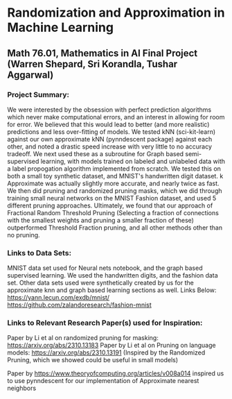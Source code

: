 # Randomization and Approximation in Machine Learning
## Math 76.01, Mathematics in AI Final Project (Warren Shepard, Sri Korandla, Tushar Aggarwal)

### Project Summary:
We were interested by the obsession with perfect prediction algorithms which never make computational errors, and an interest in allowing for room for error. We believed that this would lead to better (and more realistic) predictions and less over-fitting
of models. We tested kNN (sci-kit-learn) against our own approximate kNN (pynndescent package) against each other, and noted a drastic speed increase with very little to no accuracy tradeoff. We next used these as a subroutine for Graph based semi-supervised learning, with models trained on labeled and unlabeled data with a label propogation algorithm implemented from scratch. We tested this on both a small toy synthetic dataset, and MNIST's handwritten digit dataset. k Approximate was actually slightly more accurate, and nearly twice as fast. We then did pruning and randomized pruning masks, which we did through training small neural networks on the MNIST Fashion dataset, and used 5 different pruning approaches. Ultimately, we found that our approach of Fractional Random Threshold Pruning (Selecting a fraction of connections with the smallest weights and pruning a smaller fraction of these) outperformed Threshold Fraction pruning, and all other methods other than no pruning.

### Links to Data Sets:
MNIST data set used for Neural nets notebook, and the graph based supervised learning. We used the handwritten digits, and the fashion data set.
Other data sets used were synthetically created by us for the approximate knn and graph based learning sections as well. 
Links Below: 
https://yann.lecun.com/exdb/mnist/
https://github.com/zalandoresearch/fashion-mnist




### Links to Relevant Research Paper(s) used for Inspiration:

Paper by Li et al on randomized pruning for masking: https://arxiv.org/abs/2310.13183
Paper by Li et al on Pruning on language models: https://arxiv.org/abs/2310.13191
(Inspired by the Randomized Pruning, which we showed could be useful in small models)

Paper by https://www.theoryofcomputing.org/articles/v008a014 inspired us to use pynndescent for our implementation of Approximate nearest neighbors



